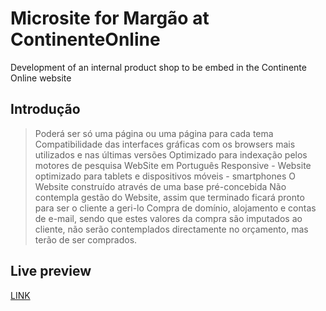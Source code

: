 # Microsite for Margão at ContinenteOnline
Development of an internal product shop to be embed in the Continente Online website

## Introdução
> Poderá ser só uma página ou uma página para cada tema
> Compatibilidade das interfaces gráficas com os browsers mais utilizados e nas últimas versões Optimizado para indexação pelos motores de pesquisa WebSite em Português Responsive - Website optimizado para tablets e dispositivos móveis - smartphones O Website construído através de uma base pré-concebida Não contempla gestão do Website, assim que terminado ficará pronto para ser o cliente a geri-lo
> Compra de domínio, alojamento e contas de e-mail, sendo que estes valores da compra são imputados ao cliente, não serão contemplados directamente no orçamento, mas terão de ser comprados.

## Live preview
[LINK]


[LINK]: <https://nifty-davinci-90a54b.netlify.com>
